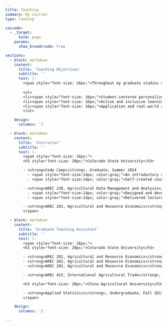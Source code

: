 ```yaml
---
title: Teaching
summary: My courses
type: landing

cascade:
  - _target:
      kind: page
    params:
      show_breadcrumb: true

sections:
  - block: markdown
    content:
      title: 'Teaching Objectives'
      subtitle: ''
      text: |-
        <span style="font-size: 16px;">Throughout my graduate studies at Colorado State University, teaching has played a pivotal role in my academic development. My diverse teaching portfolio includes leading a remote undergraduate course in Agricultural and Resource Economics during the COVID-19 pandemic, developing a new curriculum for Agricultural Data Management and Analysis for early-year undergraduates, and creating an R programming Code Camp for incoming graduate students. As an instructor, my goal is to build students’ knowledge of economics concepts, equip them with essential analytic tools for understanding the world around them, and, more importantly, engage them in evidence-based policy-making processes. There are three principles I embrace in teaching and incorporate into all of my interactions with students:</span>
        
        <ul>
        <li><span style="font-size: 16px;">Student-centered personalized learning</span></li>
        <li><span style="font-size: 16px;">Active and inclusive learning</span></li>
        <li><span style="font-size: 16px;">Application and real-world connections</span></li>
        </ul>

    design:
      columns: '1'

  - block: markdown
    content:
      title: 'Instructor'
      subtitle: ''
      text: |-
        <span style="font-size: 16px;">
        <h3 style="font-size: 20px;">Colorado State University</h3>

        - <strong>Code Camp</strong>, Graduate, Summer 2024  
          - <span style="font-size:14px; color:gray;">An introductory class on R programming for incoming graduate students</span>  
          - <span style="font-size:14px; color:gray;">Self-created course website: <a href="https://wming4.wixsite.com/code-camp">Code Camp Website</a></span>

        - <strong>AREC 230, Agricultural Data Management and Analysis</strong>, Undergraduate, Spring 2023  
          - <span style="font-size:14px; color:gray;">Designed and developed a new course, including curriculum and all materials</span>  
          - <span style="font-size:14px; color:gray;">Delivered lectures, conducted labs, assessed performance, and provided individualized support</span>

        - <strong>AREC 202, Agricultural and Resource Economics</strong>, Undergraduate, Fall 2020  
        </span>

  - block: markdown
    content:
      title: 'Graduate Teaching Assistant'
      subtitle: ''
      text: |-
        <span style="font-size: 16px;">
        <h3 style="font-size: 20px;">Colorado State University</h3>

        - <strong>AREC 202, Agricultural and Resource Economics</strong>, Undergraduate, Fall 2020  
        - <strong>AREC 202, Agricultural and Resource Economics</strong>, Undergraduate, Spring 2020  
        - <strong>AREC 202, Agricultural and Resource Economics</strong>, Undergraduate, Fall 2019  

        - <strong>AREC 415, International Agricultural Trade</strong>, Undergraduate, Fall 2019

        <h3 style="font-size: 20px;">China Agricultural University</h3>

        - <strong>Applied Statistics</strong>, Undergraduate, Fall 2017  
        </span>

    design:
      columns: '1'
      
---
```

